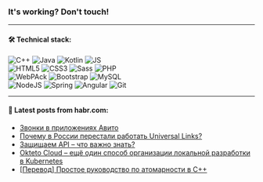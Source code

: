 ### It's working? Don't touch!

---

#### 🛠️ Technical stack:

![C++](https://img.shields.io/badge/C++-informational?logo=c%2B%2B&style=flat&logoColor=white&color=9C033A)
![Java](https://img.shields.io/badge/Java-informational?logo=java&style=flat&logoColor=white&color=007396)
![Kotlin](https://img.shields.io/badge/Kotlin-informational?logo=Kotlin&style=flat&logoColor=white&color=0095D5)
![JS](https://img.shields.io/badge/JS-informational?logo=javaScript&style=flat&logoColor=black&color=F7Df1E) <br>
![HTML5](https://img.shields.io/badge/HTML5-informational?logo=html5&style=flat&logoColor=white&color=E34F26)
![CSS3](https://img.shields.io/badge/CSS3-informational?logo=css3&style=flat&logoColor=white&color=157286)
![Sass](https://img.shields.io/badge/Saas-informational?logo=sass&style=flat&logoColor=white&color=hotpink)
![PHP](https://img.shields.io/badge/PHP-informational?logo=php&style=flat&logoColor=white&color=777BB4) <br>
![WebPAck](https://img.shields.io/badge/WebPack-informational?logo=webPack&style=flat&logoColor=white&color=FF6F00)
![Bootstrap](https://img.shields.io/badge/Bootstrap-informational?logo=Bootstrap&style=flat&logoColor=white&color=7952B3)
![MySQL](https://img.shields.io/badge/MySQL-informational?logo=MySQL&style=flat&logoColor=white&color=00f) <br>
![NodeJS](https://img.shields.io/badge/NodeJS-informational?logo=node.js&style=flat&logoColor=white&color=43853D)
![Spring](https://img.shields.io/badge/Spring-informational?logo=Spring&style=flat&logoColor=white&color=0A9EDC)
![Angular](https://img.shields.io/badge/Vue-informational?logo=vue.js&style=flat&logoColor=white&color=red)
![Git](https://img.shields.io/badge/Git-informational?logo=git&style=flat&logoColor=white&color=darkorange)

___

#### 💬 Latest posts from habr.com:

<!-- BLOG-POST-LIST:START -->
- [Звонки в приложениях Авито](https://habr.com/ru/post/670256/?utm_source=habrahabr&utm_medium=rss&utm_campaign=670256)
- [Почему в России перестали работать Universal Links?](https://habr.com/ru/post/668726/?utm_source=habrahabr&utm_medium=rss&utm_campaign=668726)
- [Защищаем API – что важно знать?](https://habr.com/ru/post/670500/?utm_source=habrahabr&utm_medium=rss&utm_campaign=670500)
- [Okteto Cloud – ещё один способ организации локальной разработки в Kubernetes](https://habr.com/ru/post/667806/?utm_source=habrahabr&utm_medium=rss&utm_campaign=667806)
- [[Перевод] Простое руководство по атомарности в C++](https://habr.com/ru/post/670456/?utm_source=habrahabr&utm_medium=rss&utm_campaign=670456)
<!-- BLOG-POST-LIST:END -->
